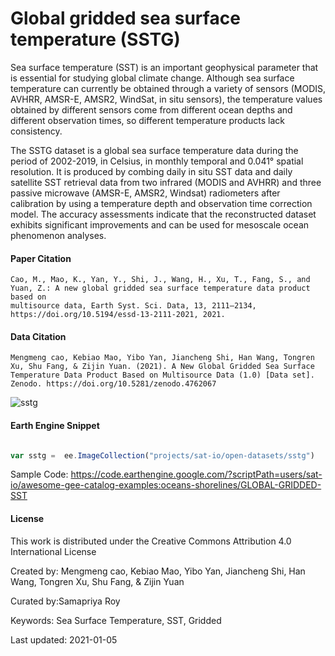 # Global gridded sea surface temperature (SSTG)

Sea surface temperature (SST) is an important geophysical parameter that is essential for studying global climate change. Although sea surface temperature can currently be obtained through a variety of sensors (MODIS, AVHRR, AMSR-E, AMSR2, WindSat, in situ sensors), the temperature values obtained by different sensors come from different ocean depths and different observation times, so different temperature products lack consistency.

The SSTG dataset is a global sea surface temperature data during the period of 2002-2019, in Celsius, in monthly temporal and 0.041° spatial resolution. It is produced by combing daily in situ SST data and daily satellite SST retrieval data from two infrared (MODIS and AVHRR) and three passive microwave (AMSR-E, AMSR2, Windsat) radiometers after calibration by using a temperature depth and observation time correction model. The accuracy assessments indicate that the reconstructed dataset exhibits significant improvements and can be used for mesoscale ocean phenomenon analyses.

#### Paper Citation

```
Cao, M., Mao, K., Yan, Y., Shi, J., Wang, H., Xu, T., Fang, S., and Yuan, Z.: A new global gridded sea surface temperature data product based on
multisource data, Earth Syst. Sci. Data, 13, 2111–2134, https://doi.org/10.5194/essd-13-2111-2021, 2021.
```

#### Data Citation

```
Mengmeng cao, Kebiao Mao, Yibo Yan, Jiancheng Shi, Han Wang, Tongren Xu, Shu Fang, & Zijin Yuan. (2021). A New Global Gridded Sea Surface
Temperature Data Product Based on Multisource Data (1.0) [Data set]. Zenodo. https://doi.org/10.5281/zenodo.4762067
```

![sstg](https://user-images.githubusercontent.com/6677629/150665559-ac581093-f568-4b7a-b22f-d30d292dbe4e.png)


#### Earth Engine Snippet

```js

var sstg =  ee.ImageCollection("projects/sat-io/open-datasets/sstg")

```

Sample Code: https://code.earthengine.google.com/?scriptPath=users/sat-io/awesome-gee-catalog-examples:oceans-shorelines/GLOBAL-GRIDDED-SST

#### License
This work is distributed under the Creative Commons Attribution 4.0 International License

Created by: Mengmeng cao, Kebiao Mao, Yibo Yan, Jiancheng Shi, Han Wang, Tongren Xu, Shu Fang, & Zijin Yuan

Curated by:Samapriya Roy

Keywords: Sea Surface Temperature, SST, Gridded

Last updated: 2021-01-05
